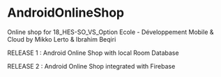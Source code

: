 # AndroidOnlineShop
Online shop for 18_HES-SO_VS_Option Ecole - Développement Mobile &amp; Cloud by Mikko Lerto &amp; Ibrahim Beqiri

RELEASE 1 : Android Online Shop with local Room Database

RELEASE 2 : Android Online Shop integrated with Firebase 

